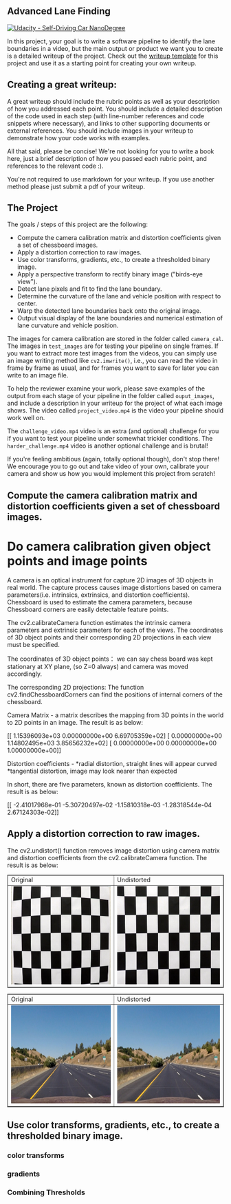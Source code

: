 ## Advanced Lane Finding
[![Udacity - Self-Driving Car NanoDegree](https://s3.amazonaws.com/udacity-sdc/github/shield-carnd.svg)](http://www.udacity.com/drive)


In this project, your goal is to write a software pipeline to identify the lane boundaries in a video, but the main output or product we want you to create is a detailed writeup of the project.  Check out the [writeup template](https://github.com/udacity/CarND-Advanced-Lane-Lines/blob/master/writeup_template.md) for this project and use it as a starting point for creating your own writeup.  

Creating a great writeup:
---
A great writeup should include the rubric points as well as your description of how you addressed each point.  You should include a detailed description of the code used in each step (with line-number references and code snippets where necessary), and links to other supporting documents or external references.  You should include images in your writeup to demonstrate how your code works with examples.  

All that said, please be concise!  We're not looking for you to write a book here, just a brief description of how you passed each rubric point, and references to the relevant code :).

You're not required to use markdown for your writeup.  If you use another method please just submit a pdf of your writeup.

The Project
---

The goals / steps of this project are the following:

* Compute the camera calibration matrix and distortion coefficients given a set of chessboard images.
* Apply a distortion correction to raw images.
* Use color transforms, gradients, etc., to create a thresholded binary image.
* Apply a perspective transform to rectify binary image ("birds-eye view").
* Detect lane pixels and fit to find the lane boundary.
* Determine the curvature of the lane and vehicle position with respect to center.
* Warp the detected lane boundaries back onto the original image.
* Output visual display of the lane boundaries and numerical estimation of lane curvature and vehicle position.

The images for camera calibration are stored in the folder called `camera_cal`.  The images in `test_images` are for testing your pipeline on single frames.  If you want to extract more test images from the videos, you can simply use an image writing method like `cv2.imwrite()`, i.e., you can read the video in frame by frame as usual, and for frames you want to save for later you can write to an image file.  

To help the reviewer examine your work, please save examples of the output from each stage of your pipeline in the folder called `ouput_images`, and include a description in your writeup for the project of what each image shows.    The video called `project_video.mp4` is the video your pipeline should work well on.  

The `challenge_video.mp4` video is an extra (and optional) challenge for you if you want to test your pipeline under somewhat trickier conditions.  The `harder_challenge.mp4` video is another optional challenge and is brutal!

If you're feeling ambitious (again, totally optional though), don't stop there!  We encourage you to go out and take video of your own, calibrate your camera and show us how you would implement this project from scratch!


Compute the camera calibration matrix and distortion coefficients given a set of chessboard images.
-----

# Do camera calibration given object points and image points

A camera is an optical instrument for capture 2D images of 3D objects in real world. The capture process causes image distortions based on camera parameters(i.e. intrinsics, extrinsics, and distortion coefficients). Chessboard is used to estimate the camera parameters, because Chessboard corners are easily detectable feature points.

The cv2.calibrateCamera function estimates the intrinsic camera parameters and extrinsic parameters for each of the views. The coordinates of 3D object points and their corresponding 2D projections in each view must be specified.

The coordinates of 3D object points：
we can say chess board was kept stationary at XY plane, (so Z=0 always) and camera was moved accordingly.

The corresponding 2D projections:
The function cv2.findChessboardCorners can find the positions of internal corners of the chessboard.

Camera Matrix - a matrix describes the mapping from 3D points in the world to 2D points in an image. The result is as below:

[[  1.15396093e+03   0.00000000e+00   6.69705359e+02]
 [  0.00000000e+00   1.14802495e+03   3.85656232e+02]
 [  0.00000000e+00   0.00000000e+00   1.00000000e+00]]

Distortion coefficients -
\*radial distortion, straight lines will appear curved
\*tangential distortion, image may look nearer than expected

In short, there are five parameters, known as distortion coefficients. The result is as below:

[[ -2.41017968e-01  -5.30720497e-02  -1.15810318e-03  -1.28318544e-04
    2.67124303e-02]]

## Apply a distortion correction to raw images.

The cv2.undistort() function removes image distortion using camera matrix and distortion coefficients from the cv2.calibrateCamera function. The result is as below:

<table border="1">
<tr>
<td>Original</td>
<td>Undistorted</td>
</tr>
<tr>
<td><img src="camera_cal/calibration1.jpg" style="width:304px;height:228px;"></td>
<td><img src="output_images\undistorted\calibration1.jpg" style="width:304px;height:228px;"></td>
</tr>
</table>

<table border="1">
<tr>
<td>Original</td>
<td>Undistorted</td>
</tr>
<tr>
<td><img src="test_images/straight_lines1.jpg" style="width:304px;height:228px;"></td>
<td><img src="output_images\undistorted\straight_lines1.jpg" style="width:304px;height:228px;"></td>
</tr>
</table>

## Use color transforms, gradients, etc., to create a thresholded binary image.
### color transforms
### gradients
### Combining Thresholds
